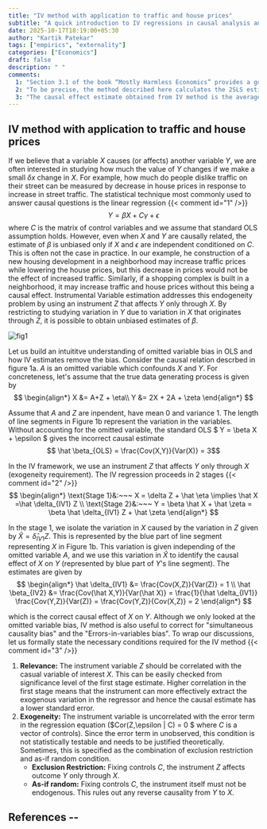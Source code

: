 ```yaml
---
title: "IV method with application to traffic and house prices"
subtitle: "A quick introduction to IV regressions in causal analysis and it's application to calculate the effect of street traffic on housing prices"
date: 2025-10-17T18:19:00+05:30
author: "Kartik Patekar"
tags: ["empirics", "externality"]
categories: ["Economics"]
draft: false
description: " "
comments:
  1: "Section 3.1 of the book “Mostly Harmless Economics” provides a good justification for using linear regressions in causal analysis. Also see Lecture 1 in [Prof. Wager's Stats 361 notes](https://web.stanford.edu/~swager/stats361.pdf)"
  2: "To be precise, the method described here calculates the 2SLS estimator, which is the most popular estimator in the class of IV estimators. Other IV estimators include the limited information maximum likelihood (LIML) estimator, generalized method of moments (GMM) estimator, and k-estimators."
  3: "The causal effect estimate obtained from IV method is the average treatment effect on compilers (LATE)."
---
```

## IV method with application to traffic and house prices

If we believe that a variable $X$ causes (or affects) another variable $Y$, we are often interested in studying how much the value of $Y$ changes if we make a small $\delta x$ change in $X$. For example, how much do people dislike traffic on their street can be measured by decrease in house prices in response to increase in street traffic. The statistical technique most commonly used to answer causal questions is the linear regression {{< comment id="1" />}}
$$ Y = \beta X + C\gamma + \epsilon $$
where $C$ is the matrix of control variables and we assume that standard OLS assumption holds. However, even when $X$ and $Y$ are causally related, the estimate of $\beta$ is unbiased only if $X$ and $\epsilon$ are independent conditioned on $C$. This is often not the case in practice. In our example, he construction of a new housing development in a neighborhood may increase traffic prices while lowering the house prices, but this decrease in prices would not be the effect of increased traffic. Similarly, if a shopping complex is built in a neighborhood, it may increase traffic and house prices without this being a causal effect. Instrumental Variable estimation addresses this endogeneity problem by using an instrument $Z$ that affects $Y$ only through $X$. By restricting to studying variation in $Y$ due to variation in $X$ that originates through $Z$, it is possible to obtain unbiased estimates of $\beta$.

![fig1](/1_IV_traffic_houseprices/IV_expl.png "Figure 1: IV estimate in presence of omitted variable")

Let us build an intuititve understanding of omitted variable bias in OLS and how IV estimates remove the bias. Consider the causal relation descrbed in figure 1a. $A$ is an omitted variable which confounds $X$ and $Y$. For concreteness, let's assume that the true data generating process is given by 
$$
\begin{align*}
 X &= A+Z + \eta\\
 Y &= 2X + 2A + \zeta
\end{align*}
$$

Assume that $A$ and $Z$ are inpendent, have mean $0$ and variance $1$. The length of line segments in Figure 1b represent the variation in the variables. Without accounting for the omitted variable, the standard OLS $ Y = \beta X + \epsilon $ gives the incorrect causal estimate
$$ \hat \beta_{OLS} = \frac{Cov(X,Y)}{Var(X)} = 3$$

In the IV framework, we use an instrument $Z$ that affects $Y$ only through $X$ (exogeneity requirement). The IV regression proceeds in 2 stages {{< comment id="2" />}}
$$
\begin{align*}
  \text{Stage 1}&:~~~ X = \delta Z + \hat \eta \implies \hat X =\hat \delta_{IV1} Z \\
  \text{Stage 2}&:~~~ Y = \beta \hat X + \hat \zeta = \beta \hat \delta_{IV1} Z + \hat \zeta 
\end{align*}
$$

In the stage 1, we isolate the variation in $X$ caused by the variation in $Z$ given by $\hat X =\hat \delta_{IV1} Z$. This is represented by the blue part of line segment representing $X$ in Figure 1b. This variation is given independing of the omitted variable $A$, and we use this variation in $\hat X$ to identify the causal effect of $X$ on $Y$ (represented by blue part of $Y$'s line segment). The estimates are given by   
$$
\begin{align*}
  \hat \delta_{IV1} &= \frac{Cov(X,Z)}{Var(Z)} = 1 \\
  \hat \beta_{IV2} &= \frac{Cov(\hat X,Y)}{Var(\hat X)} = \frac{1}{\hat \delta_{IV1}} \frac{Cov(Y,Z)}{Var(Z)} = \frac{Cov(Y,Z)}{Cov(X,Z)} = 2 
\end{align*}
$$

which is the correct causal effect of $X$ on $Y$. Although we only looked at the omitted variable bias, IV method is also useful to correct for "simultaneous causality bias" and the "Errors-in-variables bias". To wrap our discussions, let us formally state the necessary conditions required for the IV method {{< comment id="3" />}}

1. **Relevance:** The instrument variable $Z$ should be correlated with the casual variable of interest $X$. This can be easily checked from significance level of the first stage estimate. Higher correlation in the first stage means that the instrument can more effectively extract the exogenous variation in the regressor and hence the causal estimate has a lower standard error.
2. **Exogeneity:** The instrument variable is uncorrelated with the error term in the regression equation ($Cor(Z,\epsilon | C) = 0 $ where $C$ is a vector of controls). Since the error term in unobserved, this condition is not statistically testable and needs to be justified theoretically. Sometimes, this is specified as the combination of exclusion restriction and as-if random condition.
    - **Exclusion Restriction:** Fixing controls $C$, the instrument $Z$ affects outcome $Y$ only through $X$.  
    - **As-if random:** Fixing controls $C$, the instrument itself must not be endogenous. This rules out any reverse causality from $Y$ to $X$.

## References -- 

